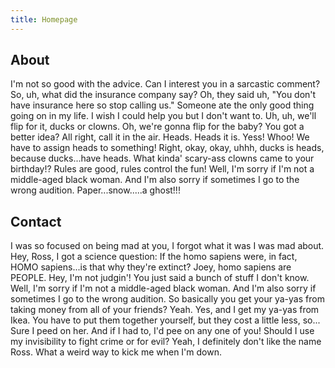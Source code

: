 ```yaml
---
title: Homepage
---
```


## About

I'm not so good with the advice. Can I interest you in a sarcastic comment? So, uh, what did the insurance company say? Oh, they said uh, "You don't have insurance here so stop calling us." Someone ate the only good thing going on in my life. I wish I could help you but I don't want to. Uh, uh, we'll flip for it, ducks or clowns. Oh, we're gonna flip for the baby? You got a better idea? All right, call it in the air. Heads. Heads it is. Yess! Whoo! We have to assign heads to something! Right, okay, okay, uhhh, ducks is heads, because ducks...have heads. What kinda' scary-ass clowns came to your birthday!? Rules are good, rules control the fun! Well, I'm sorry if I'm not a middle-aged black woman. And I'm also sorry if sometimes I go to the wrong audition. Paper...snow.....a ghost!!!

## Contact

I was so focused on being mad at you, I forgot what it was I was mad about. Hey, Ross, I got a science question: If the homo sapiens were, in fact, HOMO sapiens...is that why they're extinct? Joey, homo sapiens are PEOPLE. Hey, I'm not judgin'! You just said a bunch of stuff I don't know. Well, I'm sorry if I'm not a middle-aged black woman. And I'm also sorry if sometimes I go to the wrong audition. So basically you get your ya-yas from taking money from all of your friends? Yeah. Yes, and I get my ya-yas from Ikea. You have to put them together yourself, but they cost a little less, so... Sure I peed on her. And if I had to, I'd pee on any one of you! Should I use my invisibility to fight crime or for evil? Yeah, I definitely don't like the name Ross. What a weird way to kick me when I'm down.
